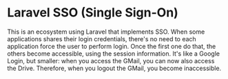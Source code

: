# Laravel SSO (Single Sign-On)

This is an ecosystem using Laravel that implements SSO. When some applications shares their login credentials, there's no need to each application force the user to perform login. Once the first one do that, the others become accessible, using the session information. It's like a Google Login, but smaller: when you access the GMail, you can now also access the Drive. Therefore, when you logout the GMail, you become inaccessible.

